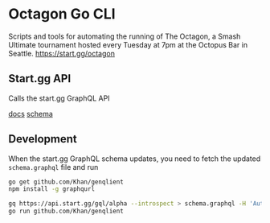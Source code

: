 # Octagon Go CLI

Scripts and tools for automating the running of The Octagon,
a Smash Ultimate tournament hosted every Tuesday
at 7pm at the Octopus Bar in Seattle.
<https://start.gg/octagon>

## Start.gg API

Calls the start.gg GraphQL API

[docs](https://developer.start.gg/docs/intro)
[schema](https://smashgg-schema.netlify.app/reference/query.doc.html)

## Development

When the start.gg GraphQL schema updates,
you need to fetch the updated `schema.graphql` file and run

```bash
go get github.com/Khan/genqlient
npm install -g graphqurl
```

```bash
gq https://api.start.gg/gql/alpha --introspect > schema.graphql -H 'Authorization: Bearer <API_KEY>'
go run github.com/Khan/genqlient
```
